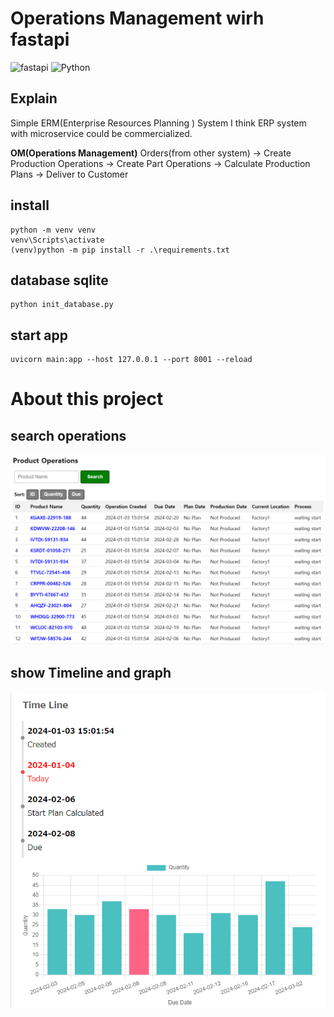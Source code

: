 # Operations Management wirh fastapi

![fastapi](https://img.shields.io/badge/fastapi-0.105-green)
![Python](https://img.shields.io/badge/Python-3.9.13-blue)



## Explain
Simple ERM(Enterprise Resources Planning ) System
I think ERP system with microservice could be commercialized.

**OM(Operations Management)**
Orders(from other system) -> Create Production Operations -> Create Part Operations
-> Calculate Production Plans -> Deliver to Customer

## install
```
python -m venv venv
venv\Scripts\activate
(venv)python -m pip install -r .\requirements.txt
```

## database sqlite
```
python init_database.py
```

## start app
```
uvicorn main:app --host 127.0.0.1 --port 8001 --reload
```


# About this project

## search operations

![Alt text](./app/core/static/img/readme2.png)

## show Timeline and graph

![Alt text](./app/core/static/img/readme1.png)
